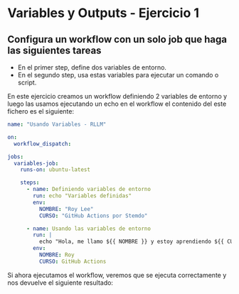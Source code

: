 # Variables y Outputs - Ejercicio 1

## Configura un workflow con un solo job que haga las siguientes tareas

- En el primer step, define dos variables de entorno.
- En el segundo step, usa estas variables para ejecutar un comando o script.

En este ejercicio creamos un workflow definiendo 2 variables de entorno y luego las usamos ejecutando un echo en el workflow el contenido del este fichero es el siguiente:

```yaml
name: "Usando Variables - RLLM"

on:
  workflow_dispatch:

jobs:
  variables-job:
    runs-on: ubuntu-latest

    steps:
      - name: Definiendo variables de entorno
        run: echo "Variables definidas"
        env:
          NOMBRE: "Roy Lee"
          CURSO: "GitHub Actions por Stemdo"

      - name: Usando las variables de entorno
        run: |
          echo "Hola, me llamo ${{ NOMBRE }} y estoy aprendiendo ${{ CURSO }}"
        env:
          NOMBRE: Roy
          CURSO: GitHub Actions
```

Si ahora ejecutamos el workflow, veremos que se ejecuta correctamente y nos devuelve el siguiente resultado:


